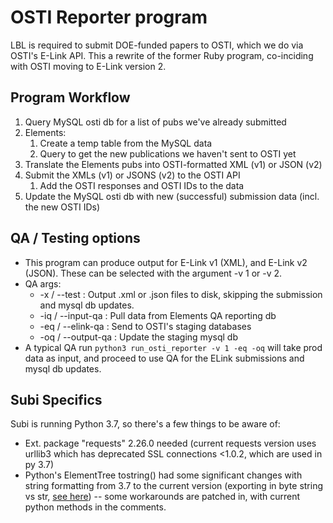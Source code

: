 # OSTI Reporter program
LBL is required to submit DOE-funded papers to OSTI, which we do via OSTI's E-Link API. This a rewrite of the former Ruby program, co-inciding with OSTI moving to E-Link version 2.

## Program Workflow
1. Query MySQL osti db for a list of pubs we've already submitted
2. Elements:
   1. Create a temp table from the MySQL data
   2. Query to get the new publications we haven't sent to OSTI yet
3. Translate the Elements pubs into OSTI-formatted XML (v1) or JSON (v2)
4. Submit the XMLs (v1) or JSONS (v2) to the OSTI API
   1. Add the OSTI responses and OSTI IDs to the data 
5. Update the MySQL osti db with new (successful) submission data (incl. the new OSTI IDs)

## QA / Testing options
* This program can produce output for E-Link v1 (XML), and E-Link v2 (JSON). These can be selected with the argument -v 1 or -v 2.
* QA args:
  * -x / --test : Output .xml or .json files to disk, skipping the submission and mysql db updates. 
  * -iq / --input-qa : Pull data from Elements QA reporting db
  * -eq / --elink-qa : Send to OSTI's staging databases
  * -oq / --output-qa : Update the staging mysql db
* A typical QA run ```python3 run_osti_reporter -v 1 -eq -oq``` will take prod data as input, and proceed to use QA for the ELink submissions and mysql db updates.

## Subi Specifics
Subi is running Python 3.7, so there's a few things to be aware of:
* Ext. package "requests" 2.26.0 needed (current requests version uses urllib3 which has deprecated SSL connections <1.0.2, which are used in py 3.7)
* Python's ElementTree tostring() had some significant changes with string formatting from 3.7 to the current version (exporting in byte string vs str, [see here](https://stackoverflow.com/questions/33814607/converting-a-python-xml-elementtree-to-a-string)) -- some workarounds are patched in, with current python methods in the comments. 
